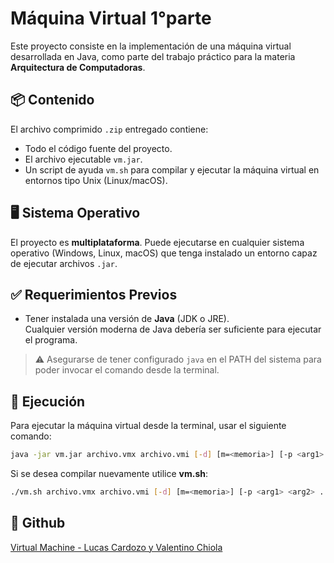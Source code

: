 # Máquina Virtual 1°parte

Este proyecto consiste en la implementación de una máquina virtual desarrollada en Java, como parte del trabajo práctico para la materia **Arquitectura de Computadoras**.

## 📦 Contenido

El archivo comprimido `.zip` entregado contiene:
- Todo el código fuente del proyecto.
- El archivo ejecutable `vm.jar`.
- Un script de ayuda `vm.sh` para compilar y ejecutar la máquina virtual en entornos tipo Unix (Linux/macOS).

## 🖥️ Sistema Operativo

El proyecto es **multiplataforma**. Puede ejecutarse en cualquier sistema operativo (Windows, Linux, macOS) que tenga instalado un entorno capaz de ejecutar archivos `.jar`.

## ✅ Requerimientos Previos

- Tener instalada una versión de **Java** (JDK o JRE).  
  Cualquier versión moderna de Java debería ser suficiente para ejecutar el programa.

> ⚠️ Asegurarse de tener configurado `java` en el PATH del sistema para poder invocar el comando desde la terminal.

## 🚀 Ejecución

Para ejecutar la máquina virtual desde la terminal, usar el siguiente comando:

```bash
java -jar vm.jar archivo.vmx archivo.vmi [-d] [m=<memoria>] [-p <arg1> <arg2> ...]
```

Si se desea compilar nuevamente utilice **vm.sh**:

```bash
./vm.sh archivo.vmx archivo.vmi [-d] [m=<memoria>] [-p <arg1> <arg2> ...]
```

## 🐙 Github
[Virtual Machine - Lucas Cardozo y Valentino Chiola](https://github.com/ValenChiola/Virtual-Machine)

